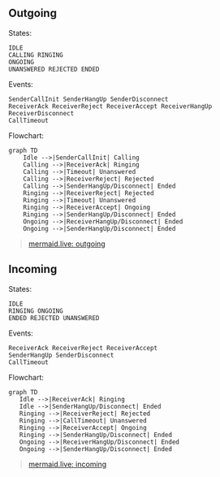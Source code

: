 
## Outgoing

States:

    IDLE
    CALLING RINGING
    ONGOING
    UNANSWERED REJECTED ENDED
    
Events:

    SenderCallInit SenderHangUp SenderDisconnect
    ReceiverAck ReceiverReject ReceiverAccept ReceiverHangUp ReceiverDisconnect
    CallTimeout
    
Flowchart:

```mermaid
graph TD
    Idle -->|SenderCallInit| Calling
    Calling -->|ReceiverAck| Ringing
    Calling -->|Timeout| Unanswered
    Calling -->|ReceiverReject| Rejected
    Calling -->|SenderHangUp/Disconnect| Ended
    Ringing -->|ReceiverReject| Rejected
    Ringing -->|Timeout| Unanswered
    Ringing -->|ReceiverAccept| Ongoing
    Ringing -->|SenderHangUp/Disconnect| Ended
    Ongoing -->|ReceiverHangUp/Disconnect| Ended
    Ongoing -->|SenderHangUp/Disconnect| Ended
```


> [mermaid.live: outgoing](https://mermaid.live/edit#pako:eNqNks1uwjAQhF8l2nOgcTBx8KESgkrlUFWi9FLlYsVLcJvYkXH6B7x7TUgRlUDFF3tX34zH8m4gNxKBQ2FFvQoW00wHfs1kiUGvd7t9Qi1xIspyppXbBvuT0sUB6oqWm2OO6h3tOH_bBnPfPUstVIWm8T7PWuj1B1qUl63m-Iq5Zw_7ObINZ--FLp7rm6la50brVnLn-x3fZbnC-ZS8GPSc3TjPsfbsoy7M8dmn4DU5O_Ef4-sV_90Aof9gJYE722AIFdpK7EvY7L0ycCusMAPujxKXoildBpneeVkt9Isx1a_SmqZYAV-Kcu2rppbC4VQJPz3VsWvbMBPTaAc8TketCfANfAJPBv2YpoyRJGE0jSgL4ctDjPSTlMSMUkKjJB7uQvhub436LIoHLKUjQthwRAckBJTKGftwmNt2fHc_F6zrEA)


## Incoming

States:

    IDLE
    RINGING ONGOING
    ENDED REJECTED UNANSWERED

Events:

    ReceiverAck ReceiverReject ReceiverAccept
    SenderHangUp SenderDisconnect
    CallTimeout

Flowchart:

```mermaid
graph TD
   Idle -->|ReceiverAck| Ringing
   Idle -->|SenderHangUp/Disconnect| Ended
   Ringing -->|ReceiverReject| Rejected
   Ringing -->|CallTimeout| Unanswered
   Ringing -->|ReceiverAccept| Ongoing
   Ringing -->|SenderHangUp/Disconnect| Ended
   Ongoing -->|ReceiverHangUp/Disconnect| Ended
   Ongoing -->|SenderHangUp/Disconnect| Ended
```

> [mermaid.live: incoming](https://mermaid.live/edit#pako:eNqNkl1rwjAUhv9KOdfVtTEmJRcD0cF2MQZOb0ZvQnKs2dqkxHZf6n9frB_MMTZDIDknz_ueAzlrUE4jCIgKL-tlNJvkNgrrTpcY9XrXmykqNK_oR-plE02NLcL-gTyi1ehvpS3m9dXErJSzFlWziW5CXu_hg_LMcorPHbY_fyPHsixnpkLXBmxupV29of_LcqQU1oF9sIU7NfodvKTXg_jM-HLFfxUghsIbDaLxLcZQoa_kLoT1ziuHZokV5iDCVeNCtmWTQ263QVZL--RcdVR61xZLEAtZrkLU1lo2ODEy_GN1yvqumbFrbQOCprwzAbGGdxBs0Cc04zxljNMsoeHxAwThaZ9lKeGUpjRhZLiN4bOrmvR5QgY8o0POCEsoJTGgNo3z9_sR6iZp-wVIHMJ1)
